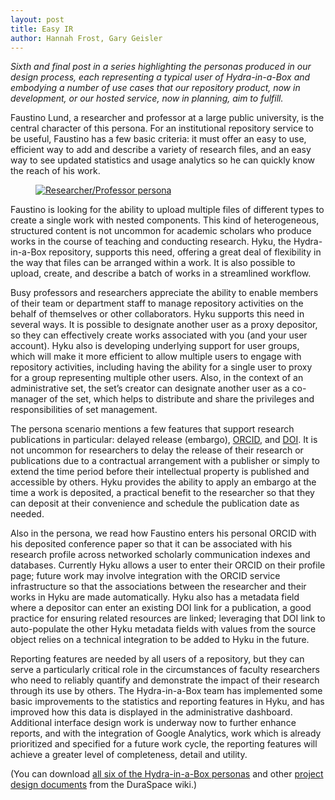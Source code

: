 ```yaml
---
layout: post
title: Easy IR
author: Hannah Frost, Gary Geisler
---
```


*Sixth and final post in a series highlighting the personas produced in our design process, each representing a typical user of Hydra-in-a-Box and embodying a number of use cases that our repository product, now in development, or our hosted service, now in planning, aim to fulfill.*

Faustino Lund, a researcher and professor at a large public university, is the central character of this persona. For an institutional repository service to be useful, Faustino has a few basic criteria: it must offer an easy to use, efficient way to add and describe a variety of research files, and an easy way to see updated statistics and usage analytics so he can quickly know the reach of his work.

<figure class="image fit persona">
  <a href="/images/Hydra-in-a-Box_Persona-Researcher.png">
    <img src="/images/Hydra-in-a-Box_Persona-Researcher.png" alt="Researcher/Professor persona" />
  </a>
</figure>

Faustino is looking for the ability to upload multiple files of different types to create a single work with nested components. This kind of heterogeneous, structured content is not uncommon for academic scholars who produce works in the course of teaching and conducting research. Hyku, the Hydra-in-a-Box repository, supports this need, offering a great deal of flexibility in the way that files can be arranged within a work. It is also possible to upload, create, and describe a batch of works in a streamlined workflow.

Busy professors and researchers appreciate the ability to enable members of their team or department staff to manage repository activities on the behalf of themselves or other collaborators. Hyku supports this need in several ways. It is possible to designate another user as a proxy depositor, so they can effectively create works associated with you (and your user account). Hyku also is developing underlying support for user groups, which will make it more efficient to allow multiple users to engage with repository activities, including having the ability for a single user to proxy for a group representing multiple other users.  Also, in the context of an administrative set, the set’s creator can designate another user as a co-manager of the set, which helps to distribute and share the privileges and responsibilities of set management.

The persona scenario mentions a few features that support research publications in particular: delayed release (embargo), <a href="https://orcid.org/">ORCID</a>, and <a href="https://www.doi.org/">DOI</a>. It is not uncommon for researchers to delay the release of their research or publications due to a contractual arrangement with a publisher or simply to extend the time period before their intellectual property is published and accessible by others. Hyku provides the ability to apply an embargo at the time a work is deposited, a practical benefit to the researcher so that they can deposit at their convenience and schedule the publication date as needed.

Also in the persona, we read how Faustino enters his personal ORCID with his deposited conference paper so that it can be associated with his research profile across networked scholarly communication indexes and databases. Currently Hyku allows a user to enter their ORCID on their profile page; future work may involve integration with the ORCID service infrastructure so that the associations between the researcher and their works in Hyku are made automatically. Hyku also has a metadata field where a depositor can enter an existing DOI link for a publication, a good practice for ensuring related resources are linked; leveraging that DOI link to auto-populate the other Hyku metadata fields with values from the source object relies on a technical integration to be added to Hyku in the future.

Reporting features are needed by all users of a repository, but they can serve a particularly critical role in the circumstances of faculty researchers who need to reliably quantify and demonstrate the impact of their research through its use by others. The Hydra-in-a-Box team has implemented some basic improvements to the statistics and reporting features in Hyku, and has improved how this data is displayed in the administrative dashboard. Additional interface design work is underway now to further enhance reports, and with the integration of Google Analytics, work which is already prioritized and specified for a future work cycle, the reporting features will achieve a greater level of completeness, detail and utility.

(You can download
<a href="https://wiki.duraspace.org/download/attachments/76841397/Hydra-in-a-Box%20Personas.pdf?version=3&modificationDate=1465782652119&api=v2">all six of the Hydra-in-a-Box personas</a>
and other
<a href="https://wiki.duraspace.org/display/samvera/Hydra-in-a-Box+Design+Documents">project design documents</a>
from the DuraSpace wiki.)
